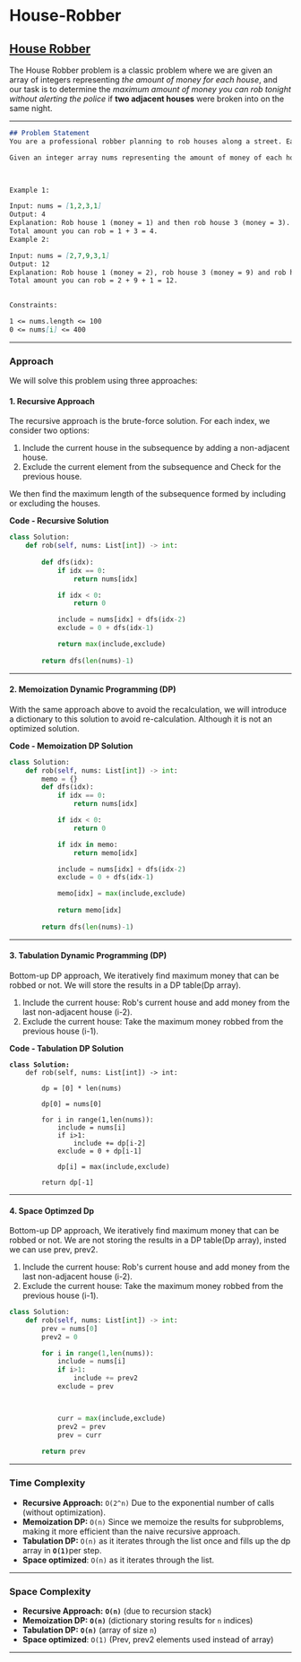 # House-Robber

## [House Robber](https://leetcode.com/problems/house-robber/)&#x20;

The House Robber problem is a classic problem where we are given an array of integers representing _the amount of money for each house_, and our task is to determine the _maximum amount of money you can rob tonight without alerting the police_ if **two adjacent houses** were broken into on the same night.

***

```markdown
## Problem Statement
You are a professional robber planning to rob houses along a street. Each house has a certain amount of money stashed, the only constraint stopping you from robbing each of them is that adjacent houses have security systems connected and it will automatically contact the police if two adjacent houses were broken into on the same night.

Given an integer array nums representing the amount of money of each house, return the maximum amount of money you can rob tonight without alerting the police.

 

Example 1:

Input: nums = [1,2,3,1]
Output: 4
Explanation: Rob house 1 (money = 1) and then rob house 3 (money = 3).
Total amount you can rob = 1 + 3 = 4.
Example 2:

Input: nums = [2,7,9,3,1]
Output: 12
Explanation: Rob house 1 (money = 2), rob house 3 (money = 9) and rob house 5 (money = 1).
Total amount you can rob = 2 + 9 + 1 = 12.
 

Constraints:

1 <= nums.length <= 100
0 <= nums[i] <= 400
```

***

### Approach

We will solve this problem using three approaches:

#### 1. **Recursive Approach**

The recursive approach is the brute-force solution. For each index, we consider two options:

1. Include the current house in the subsequence by adding a non-adjacent house.
2. Exclude the current element from the subsequence and Check for the previous house.

We then find the maximum length of the subsequence formed by including or excluding the houses.

**Code - Recursive Solution**

```python
class Solution:
    def rob(self, nums: List[int]) -> int:
        
        def dfs(idx):
            if idx == 0:
                return nums[idx]

            if idx < 0:
                return 0

            include = nums[idx] + dfs(idx-2)
            exclude = 0 + dfs(idx-1)

            return max(include,exclude)
        
        return dfs(len(nums)-1)
```

***

#### 2. **Memoization Dynamic Programming (DP)**

With the same approach above to avoid the recalculation, we will introduce a dictionary to this solution to avoid re-calculation. Although it is not an optimized solution.

**Code - Memoization DP Solution**

```python
class Solution:
    def rob(self, nums: List[int]) -> int:
        memo = {}
        def dfs(idx):
            if idx == 0:
                return nums[idx]

            if idx < 0:
                return 0

            if idx in memo:
                return memo[idx]

            include = nums[idx] + dfs(idx-2)
            exclude = 0 + dfs(idx-1)

            memo[idx] = max(include,exclude)
            
            return memo[idx]
        
        return dfs(len(nums)-1)
```

***

#### 3. **Tabulation Dynamic Programming (DP)**

Bottom-up DP approach, We iteratively find maximum money that can be robbed or not.  We will store the results in a DP table(Dp array).

1. Include the current house: Rob's current house and add money from the last non-adjacent house (i-2).
2. Exclude the current house: Take the maximum money robbed from the previous house (i-1).&#x20;

**Code - Tabulation DP Solution**

<pre class="language-python"><code class="lang-python"><strong>class Solution:
</strong>    def rob(self, nums: List[int]) -> int:

        dp = [0] * len(nums)

        dp[0] = nums[0]

        for i in range(1,len(nums)):
            include = nums[i]
            if i>1:
                include += dp[i-2]
            exclude = 0 + dp[i-1]

            dp[i] = max(include,exclude)
        
        return dp[-1]
</code></pre>

***

#### 4. Space Optimzed Dp

Bottom-up DP approach, We iteratively find maximum money that can be robbed or not.  We are not storing the results in a DP table(Dp array), insted we can use prev, prev2.

1. Include the current house: Rob's current house and add money from the last non-adjacent house (i-2).
2. Exclude the current house: Take the maximum money robbed from the previous house (i-1).&#x20;

```python
class Solution:
    def rob(self, nums: List[int]) -> int:
        prev = nums[0]
        prev2 = 0

        for i in range(1,len(nums)):
            include = nums[i]
            if i>1:
                include += prev2
            exclude = prev



            curr = max(include,exclude)
            prev2 = prev
            prev = curr 
        
        return prev
```

***

### Time Complexity

* **Recursive Approach:** `O(2^n)` Due to the exponential number of calls (without optimization).
* **Memoization DP:**  `O(n)` Since we memoize the results for subproblems, making it more efficient than the naive recursive approach.
* **Tabulation DP:**  `O(n)` as it iterates through the list once and fills up the dp array in **`O(1)`**&#x70;er step.
* **Space optimized**: `O(n)` as it iterates through the list.

***

### Space Complexity

* **Recursive Approach:** **`O(n)`** (due to recursion stack)
* **Memoization DP:** **`O(n)`** (dictionary storing results for `n` indices)
* **Tabulation DP:** **`O(n)`** (array of size `n`)
* **Space optimized**: `O(1)` (Prev, prev2 elements used instead of array)

***
